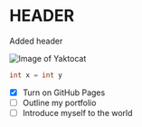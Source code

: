 # HEADER
Added header

![Image of Yaktocat](https://octodex.github.com/images/yaktocat.png)

``` c++
int x = int y
```
- [x] Turn on GitHub Pages
- [ ] Outline my portfolio
- [ ] Introduce myself to the world
